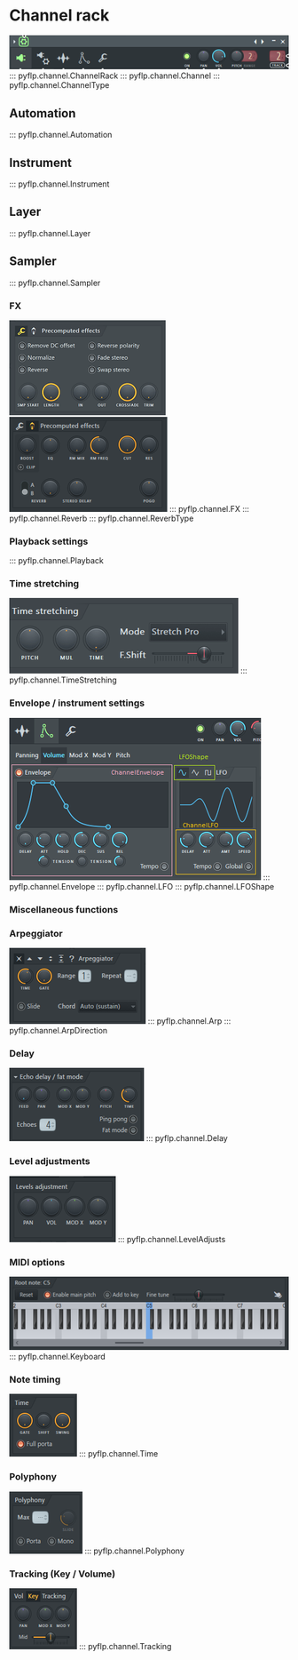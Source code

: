 # Channel rack
![](../img/channel-toolbar.png)
::: pyflp.channel.ChannelRack
::: pyflp.channel.Channel
::: pyflp.channel.ChannelType

## Automation
::: pyflp.channel.Automation

## Instrument
::: pyflp.channel.Instrument

## Layer
::: pyflp.channel.Layer

## Sampler
::: pyflp.channel.Sampler

### FX
![](../img/channel-fx1.png) ![](../img/channel-fx2.png)
::: pyflp.channel.FX
::: pyflp.channel.Reverb
::: pyflp.channel.ReverbType

### Playback settings
::: pyflp.channel.Playback

### Time stretching
![](../img/channel-stretching.png)
::: pyflp.channel.TimeStretching

### Envelope / instrument settings
![](../img/channel-envlfo.png)
::: pyflp.channel.Envelope
::: pyflp.channel.LFO
::: pyflp.channel.LFOShape

### Miscellaneous functions
### Arpeggiator
![](../img/channel-arp.png)
::: pyflp.channel.Arp
::: pyflp.channel.ArpDirection

### Delay
![](../img/channel-delay.png)
::: pyflp.channel.Delay

### Level adjustments
![](../img/channel-level-adjusts.png)
::: pyflp.channel.LevelAdjusts

### MIDI options
![](../img/channel-keyboard.png)
::: pyflp.channel.Keyboard

### Note timing
![](../img/channel-time.png)
::: pyflp.channel.Time

### Polyphony
![](../img/channel-polyphony.png)
::: pyflp.channel.Polyphony

### Tracking (Key / Volume)
![](../img/channel-tracking.png)
::: pyflp.channel.Tracking
